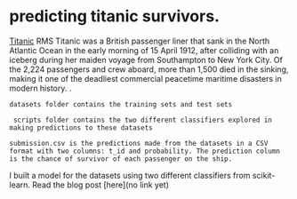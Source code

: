 # predicting titanic survivors.

[Titanic](https://en.wikipedia.org/wiki/RMS_Titanic) RMS Titanic was a British passenger liner that sank in the North Atlantic Ocean in the early morning of 15 April 1912, after colliding with an iceberg during her maiden voyage from Southampton to New York City. Of the 2,224 passengers and crew aboard, more than 1,500 died in the sinking, making it one of the deadliest commercial peacetime maritime disasters in modern history. .

```datasets folder contains the training sets and test sets```

``` scripts folder contains the two different classifiers explored in making predictions to these datasets```

```submission.csv is the predictions made from the datasets in a CSV format with two columns: t_id and probability. The prediction column is the chance of survivor of each passenger on the ship.```

I built a model for the datasets using two different classifiers from scikit-learn. Read the blog post [here](no link yet)
